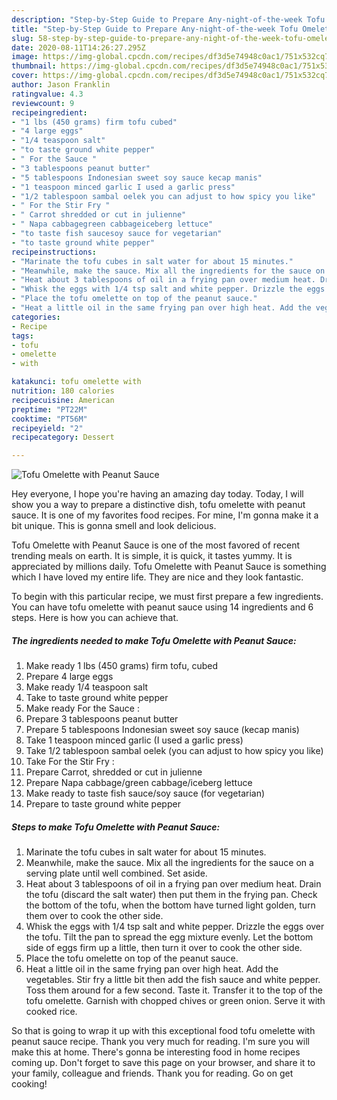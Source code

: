 ```yaml
---
description: "Step-by-Step Guide to Prepare Any-night-of-the-week Tofu Omelette with Peanut Sauce"
title: "Step-by-Step Guide to Prepare Any-night-of-the-week Tofu Omelette with Peanut Sauce"
slug: 58-step-by-step-guide-to-prepare-any-night-of-the-week-tofu-omelette-with-peanut-sauce
date: 2020-08-11T14:26:27.295Z
image: https://img-global.cpcdn.com/recipes/df3d5e74948c0ac1/751x532cq70/tofu-omelette-with-peanut-sauce-recipe-main-photo.jpg
thumbnail: https://img-global.cpcdn.com/recipes/df3d5e74948c0ac1/751x532cq70/tofu-omelette-with-peanut-sauce-recipe-main-photo.jpg
cover: https://img-global.cpcdn.com/recipes/df3d5e74948c0ac1/751x532cq70/tofu-omelette-with-peanut-sauce-recipe-main-photo.jpg
author: Jason Franklin
ratingvalue: 4.3
reviewcount: 9
recipeingredient:
- "1 lbs (450 grams) firm tofu cubed"
- "4 large eggs"
- "1/4 teaspoon salt"
- "to taste ground white pepper"
- " For the Sauce "
- "3 tablespoons peanut butter"
- "5 tablespoons Indonesian sweet soy sauce kecap manis"
- "1 teaspoon minced garlic I used a garlic press"
- "1/2 tablespoon sambal oelek you can adjust to how spicy you like"
- " For the Stir Fry "
- " Carrot shredded or cut in julienne"
- " Napa cabbagegreen cabbageiceberg lettuce"
- "to taste fish saucesoy sauce for vegetarian"
- "to taste ground white pepper"
recipeinstructions:
- "Marinate the tofu cubes in salt water for about 15 minutes."
- "Meanwhile, make the sauce. Mix all the ingredients for the sauce on a serving plate until well combined. Set aside."
- "Heat about 3 tablespoons of oil in a frying pan over medium heat. Drain the tofu (discard the salt water) then put them in the frying pan. Check the bottom of the tofu, when the bottom have turned light golden, turn them over to cook the other side."
- "Whisk the eggs with 1/4 tsp salt and white pepper. Drizzle the eggs over the tofu. Tilt the pan to spread the egg mixture evenly. Let the bottom side of eggs firm up a little, then turn it over to cook the other side."
- "Place the tofu omelette on top of the peanut sauce."
- "Heat a little oil in the same frying pan over high heat. Add the vegetables. Stir fry a little bit then add the fish sauce and white pepper. Toss them around for a few second. Taste it. Transfer it to the top of the tofu omelette. Garnish with chopped chives or green onion. Serve it with cooked rice."
categories:
- Recipe
tags:
- tofu
- omelette
- with

katakunci: tofu omelette with 
nutrition: 180 calories
recipecuisine: American
preptime: "PT22M"
cooktime: "PT56M"
recipeyield: "2"
recipecategory: Dessert

---
```



![Tofu Omelette with Peanut Sauce](https://img-global.cpcdn.com/recipes/df3d5e74948c0ac1/751x532cq70/tofu-omelette-with-peanut-sauce-recipe-main-photo.jpg)

Hey everyone, I hope you're having an amazing day today. Today, I will show you a way to prepare a distinctive dish, tofu omelette with peanut sauce. It is one of my favorites food recipes. For mine, I'm gonna make it a bit unique. This is gonna smell and look delicious.



Tofu Omelette with Peanut Sauce is one of the most favored of recent trending meals on earth. It is simple, it is quick, it tastes yummy. It is appreciated by millions daily. Tofu Omelette with Peanut Sauce is something which I have loved my entire life. They are nice and they look fantastic.


To begin with this particular recipe, we must first prepare a few ingredients. You can have tofu omelette with peanut sauce using 14 ingredients and 6 steps. Here is how you can achieve that.

<!--inarticleads1-->

##### The ingredients needed to make Tofu Omelette with Peanut Sauce:

1. Make ready 1 lbs (450 grams) firm tofu, cubed
1. Prepare 4 large eggs
1. Make ready 1/4 teaspoon salt
1. Take to taste ground white pepper
1. Make ready  For the Sauce :
1. Prepare 3 tablespoons peanut butter
1. Prepare 5 tablespoons Indonesian sweet soy sauce (kecap manis)
1. Take 1 teaspoon minced garlic (I used a garlic press)
1. Take 1/2 tablespoon sambal oelek (you can adjust to how spicy you like)
1. Take  For the Stir Fry :
1. Prepare  Carrot, shredded or cut in julienne
1. Prepare  Napa cabbage/green cabbage/iceberg lettuce
1. Make ready to taste fish sauce/soy sauce (for vegetarian)
1. Prepare to taste ground white pepper




<!--inarticleads2-->

##### Steps to make Tofu Omelette with Peanut Sauce:

1. Marinate the tofu cubes in salt water for about 15 minutes.
1. Meanwhile, make the sauce. Mix all the ingredients for the sauce on a serving plate until well combined. Set aside.
1. Heat about 3 tablespoons of oil in a frying pan over medium heat. Drain the tofu (discard the salt water) then put them in the frying pan. Check the bottom of the tofu, when the bottom have turned light golden, turn them over to cook the other side.
1. Whisk the eggs with 1/4 tsp salt and white pepper. Drizzle the eggs over the tofu. Tilt the pan to spread the egg mixture evenly. Let the bottom side of eggs firm up a little, then turn it over to cook the other side.
1. Place the tofu omelette on top of the peanut sauce.
1. Heat a little oil in the same frying pan over high heat. Add the vegetables. Stir fry a little bit then add the fish sauce and white pepper. Toss them around for a few second. Taste it. Transfer it to the top of the tofu omelette. Garnish with chopped chives or green onion. Serve it with cooked rice.




So that is going to wrap it up with this exceptional food tofu omelette with peanut sauce recipe. Thank you very much for reading. I'm sure you will make this at home. There's gonna be interesting food in home recipes coming up. Don't forget to save this page on your browser, and share it to your family, colleague and friends. Thank you for reading. Go on get cooking!
